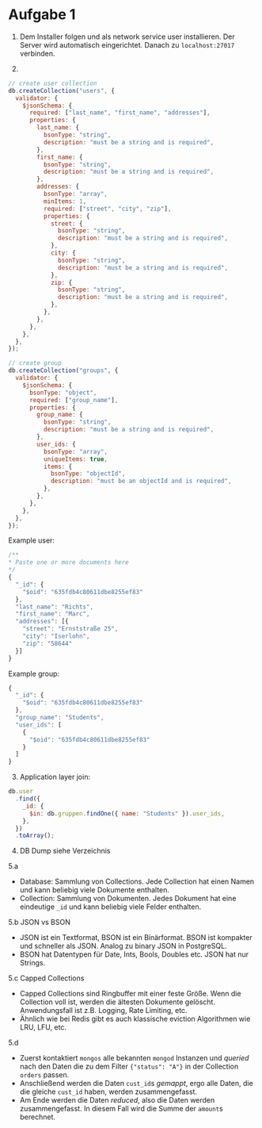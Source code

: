 # Aufgabe 1

1. Dem Installer folgen und als network service user installieren. Der Server wird automatisch eingerichtet. Danach zu `localhost:27017` verbinden.

2.

```js
// create user collection
db.createCollection("users", {
  validator: {
    $jsonSchema: {
      required: ["last_name", "first_name", "addresses"],
      properties: {
        last_name: {
          bsonType: "string",
          description: "must be a string and is required",
        },
        first_name: {
          bsonType: "string",
          description: "must be a string and is required",
        },
        addresses: {
          bsonType: "array",
          minItems: 1,
          required: ["street", "city", "zip"],
          properties: {
            street: {
              bsonType: "string",
              description: "must be a string and is required",
            },
            city: {
              bsonType: "string",
              description: "must be a string and is required",
            },
            zip: {
              bsonType: "string",
              description: "must be a string and is required",
            },
          },
        },
      },
    },
  },
});

// create group
db.createCollection("groups", {
  validator: {
    $jsonSchema: {
      bsonType: "object",
      required: ["group_name"],
      properties: {
        group_name: {
          bsonType: "string",
          description: "must be a string and is required",
        },
        user_ids: {
          bsonType: "array",
          uniqueItems: true,
          items: {
            bsonType: "objectId",
            description: "must be an objectId and is required",
          },
        },
      },
    },
  },
});
```

Example user:

```js
/**
* Paste one or more documents here
*/
{
  "_id": {
    "$oid": "635fdb4c80611dbe8255ef83"
  },
  "last_name": "Richts",
  "first_name": "Marc",
  "addresses": [{
    "street": "Ernststraße 25",
    "city": "Iserlohn",
    "zip": "58644"
  }]
}
```

Example group:

```js
{
  "_id": {
    "$oid": "635fdb4c80611dbe8255ef83"
  },
  "group_name": "Students",
  "user_ids": [
    {
      "$oid": "635fdb4c80611dbe8255ef83"
    }
  ]
}
```

3. Application layer join:

```js
db.user
  .find({
    _id: {
      $in: db.gruppen.findOne({ name: "Students" }).user_ids,
    },
  })
  .toArray();
```

4. DB Dump siehe Verzeichnis

5.a
  - Database: Sammlung von Collections. Jede Collection hat einen Namen und kann beliebig viele Dokumente enthalten.
  - Collection: Sammlung von Dokumenten. Jedes Dokument hat eine eindeutige `_id` und kann beliebig viele Felder enthalten.

5.b JSON vs BSON
  - JSON ist ein Textformat, BSON ist ein Binärformat. BSON ist kompakter und schneller als JSON. Analog zu binary JSON in PostgreSQL.
  - BSON hat Datentypen für Date, Ints, Bools, Doubles etc. JSON hat nur Strings.

5.c Capped Collections
  - Capped Collections sind Ringbuffer mit einer feste Größe. Wenn die Collection voll ist, werden die ältesten Dokumente gelöscht. Anwendungsfall ist z.B. Logging, Rate Limiting, etc.
  - Ähnlich wie bei Redis gibt es auch klassische eviction Algorithmen wie LRU, LFU, etc.

5.d
  - Zuerst kontaktiert `mongos` alle bekannten `mongod` Instanzen und *queried* nach den Daten die zu dem Filter ``{"status": "A"}`` in der Collection ``orders`` passen.
  - Anschließend werden die Daten ``cust_id``s *gemappt*, ergo alle Daten, die die gleiche ``cust_id`` haben, werden zusammengefasst.
  - Am Ende werden die Daten *reduced*, also die Daten werden zusammengefasst. In diesem Fall wird die Summe der ``amount``s berechnet.

